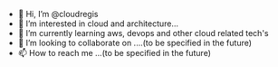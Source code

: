 - 👋 Hi, I’m @cloudregis
- 👀 I’m interested in cloud and architecture...
- 🌱 I’m currently learning aws, devops and other cloud related tech's
- 💞️ I’m looking to collaborate on ....(to be specified in the future)
- 📫 How to reach me ...(to be specified in the future)

<!---
cloudregis/cloudregis is a ✨ special ✨ repository because its `README.md` (this file) appears on your GitHub profile.
You can click the Preview link to take a look at your changes.
--->
